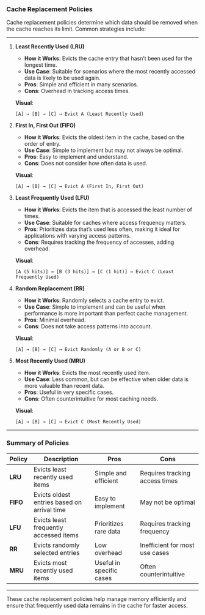 ### **Cache Replacement Policies**

Cache replacement policies determine which data should be removed when the cache reaches its limit. Common strategies include:

---

1. **Least Recently Used (LRU)**  
   - **How it Works**: Evicts the cache entry that hasn’t been used for the longest time.  
   - **Use Case**: Suitable for scenarios where the most recently accessed data is likely to be used again.  
   - **Pros**: Simple and efficient in many scenarios.  
   - **Cons**: Overhead in tracking access times.

   **Visual**:
   ```
   [A] → [B] → [C] → Evict A (Least Recently Used)
   ```

2. **First In, First Out (FIFO)**  
   - **How it Works**: Evicts the oldest item in the cache, based on the order of entry.  
   - **Use Case**: Simple to implement but may not always be optimal.  
   - **Pros**: Easy to implement and understand.  
   - **Cons**: Does not consider how often data is used.

   **Visual**:
   ```
   [A] → [B] → [C] → Evict A (First In, First Out)
   ```

3. **Least Frequently Used (LFU)**  
   - **How it Works**: Evicts the item that is accessed the least number of times.  
   - **Use Case**: Suitable for caches where access frequency matters.  
   - **Pros**: Prioritizes data that’s used less often, making it ideal for applications with varying access patterns.  
   - **Cons**: Requires tracking the frequency of accesses, adding overhead.

   **Visual**:
   ```
   [A (5 hits)] → [B (3 hits)] → [C (1 hit)] → Evict C (Least Frequently Used)
   ```

4. **Random Replacement (RR)**  
   - **How it Works**: Randomly selects a cache entry to evict.  
   - **Use Case**: Simple to implement and can be useful when performance is more important than perfect cache management.  
   - **Pros**: Minimal overhead.  
   - **Cons**: Does not take access patterns into account.

   **Visual**:
   ```
   [A] → [B] → [C] → Evict Randomly (A or B or C)
   ```

5. **Most Recently Used (MRU)**  
   - **How it Works**: Evicts the most recently used item.  
   - **Use Case**: Less common, but can be effective when older data is more valuable than recent data.  
   - **Pros**: Useful in very specific cases.  
   - **Cons**: Often counterintuitive for most caching needs.

   **Visual**:
   ```
   [A] → [B] → [C] → Evict C (Most Recently Used)
   ```

---

### **Summary of Policies**

| Policy         | Description                                        | Pros                                | Cons                            |
|----------------|----------------------------------------------------|-------------------------------------|---------------------------------|
| **LRU**        | Evicts least recently used items                  | Simple and efficient                | Requires tracking access times |
| **FIFO**       | Evicts oldest entries based on arrival time       | Easy to implement                   | May not be optimal              |
| **LFU**        | Evicts least frequently accessed items            | Prioritizes rare data              | Requires tracking frequency    |
| **RR**         | Evicts randomly selected entries                  | Low overhead                        | Inefficient for most use cases  |
| **MRU**        | Evicts most recently used items                   | Useful in specific cases            | Often counterintuitive          |

---

These cache replacement policies help manage memory efficiently and ensure that frequently used data remains in the cache for faster access.
